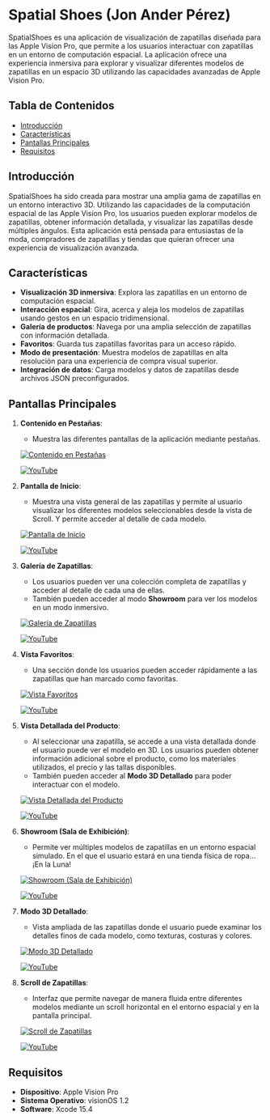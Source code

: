 # Spatial Shoes (Jon Ander Pérez)

SpatialShoes es una aplicación de visualización de zapatillas diseñada para las Apple Vision Pro, que permite a los usuarios interactuar con zapatillas en un entorno de computación espacial. La aplicación ofrece una experiencia inmersiva para explorar y visualizar diferentes modelos de zapatillas en un espacio 3D utilizando las capacidades avanzadas de Apple Vision Pro.

## Tabla de Contenidos

- [Introducción](#introducción)
- [Características](#características)
- [Pantallas Principales](#pantallas-principales)
- [Requisitos](#requisitos)

## Introducción

SpatialShoes ha sido creada para mostrar una amplia gama de zapatillas en un entorno interactivo 3D. Utilizando las capacidades de la computación espacial de las Apple Vision Pro, los usuarios pueden explorar modelos de zapatillas, obtener información detallada, y visualizar las zapatillas desde múltiples ángulos. Esta aplicación está pensada para entusiastas de la moda, compradores de zapatillas y tiendas que quieran ofrecer una experiencia de visualización avanzada.

## Características

- **Visualización 3D inmersiva**: Explora las zapatillas en un entorno de computación espacial.
- **Interacción espacial**: Gira, acerca y aleja los modelos de zapatillas usando gestos en un espacio tridimensional.
- **Galería de productos**: Navega por una amplia selección de zapatillas con información detallada.
- **Favoritos**: Guarda tus zapatillas favoritas para un acceso rápido.
- **Modo de presentación**: Muestra modelos de zapatillas en alta resolución para una experiencia de compra visual superior.
- **Integración de datos**: Carga modelos y datos de zapatillas desde archivos JSON preconfigurados.

## Pantallas Principales

1. **Contenido en Pestañas**:
   - Muestra las diferentes pantallas de la aplicación mediante pestañas.
   
   [![Contenido en Pestañas](https://img.youtube.com/vi/DtBmlBuIa5U/0.jpg)](https://www.youtube.com/watch?v=DtBmlBuIa5U)
   
   [![YouTube](https://img.shields.io/badge/YouTube-Ver_Video-FF0000?style=for-the-badge&logo=youtube&logoColor=white&labelColor=101010)](https://www.youtube.com/watch?v=DtBmlBuIa5U)
   
2. **Pantalla de Inicio**:
   - Muestra una vista general de las zapatillas y permite al usuario visualizar los diferentes modelos seleccionables desde la vista de Scroll. Y permite acceder al detalle de cada modelo.

   [![Pantalla de Inicio](https://img.youtube.com/vi/TkkQ7ZLSn28/0.jpg)](https://www.youtube.com/watch?v=TkkQ7ZLSn28)
   
   [![YouTube](https://img.shields.io/badge/YouTube-Ver_Video-FF0000?style=for-the-badge&logo=youtube&logoColor=white&labelColor=101010)](https://www.youtube.com/watch?v=TkkQ7ZLSn28)
   
3. **Galería de Zapatillas**:
   - Los usuarios pueden ver una colección completa de zapatillas y acceder al detalle de cada una de ellas.
   - También pueden acceder al modo **Showroom** para ver los modelos en un modo inmersivo.

   [![Galería de Zapatillas](https://img.youtube.com/vi/TkkQ7ZLSn28/0.jpg)](https://www.youtube.com/watch?v=TkkQ7ZLSn28)
   
   [![YouTube](https://img.shields.io/badge/YouTube-Ver_Video-FF0000?style=for-the-badge&logo=youtube&logoColor=white&labelColor=101010)](https://www.youtube.com/watch?v=TkkQ7ZLSn28)

4. **Vista Favoritos**:
   - Una sección donde los usuarios pueden acceder rápidamente a las zapatillas que han marcado como favoritas.

   [![Vista Favoritos](https://img.youtube.com/vi/X2Pi_HLtflw/0.jpg)](https://www.youtube.com/watch?v=X2Pi_HLtflw)
   
   [![YouTube](https://img.shields.io/badge/YouTube-Ver_Video-FF0000?style=for-the-badge&logo=youtube&logoColor=white&labelColor=101010)](https://www.youtube.com/watch?v=X2Pi_HLtflw)

5. **Vista Detallada del Producto**:
   - Al seleccionar una zapatilla, se accede a una vista detallada donde el usuario puede ver el modelo en 3D. Los usuarios pueden obtener información adicional sobre el producto, como los materiales utilizados, el precio y las tallas disponibles.
   - También pueden acceder al **Modo 3D Detallado** para poder interactuar con el modelo.

   [![Vista Detallada del Producto](https://img.youtube.com/vi/bMC31oGtlCc/0.jpg)](https://www.youtube.com/watch?v=bMC31oGtlCc)
   
   [![YouTube](https://img.shields.io/badge/YouTube-Ver_Video-FF0000?style=for-the-badge&logo=youtube&logoColor=white&labelColor=101010)](https://www.youtube.com/watch?v=bMC31oGtlCc)

6. **Showroom (Sala de Exhibición)**:
   - Permite ver múltiples modelos de zapatillas en un entorno espacial simulado. En el que el usuario estará en una tienda física de ropa... ¡En la Luna!

   [![Showroom (Sala de Exhibición)](https://img.youtube.com/vi/y5bi4Kqojw0/0.jpg)](https://www.youtube.com/watch?v=y5bi4Kqojw0)
   
   [![YouTube](https://img.shields.io/badge/YouTube-Ver_Video-FF0000?style=for-the-badge&logo=youtube&logoColor=white&labelColor=101010)](https://www.youtube.com/watch?v=y5bi4Kqojw0)

7. **Modo 3D Detallado**:
   - Vista ampliada de las zapatillas donde el usuario puede examinar los detalles finos de cada modelo, como texturas, costuras y colores.

   [![Modo 3D Detallado](https://img.youtube.com/vi/BQSGrHlEn7Y/0.jpg)](https://www.youtube.com/watch?v=BQSGrHlEn7Y)
   
   [![YouTube](https://img.shields.io/badge/YouTube-Ver_Video-FF0000?style=for-the-badge&logo=youtube&logoColor=white&labelColor=101010)](https://www.youtube.com/watch?v=BQSGrHlEn7Y)

8. **Scroll de Zapatillas**:
   - Interfaz que permite navegar de manera fluida entre diferentes modelos mediante un scroll horizontal en el entorno espacial y en la pantalla principal.

   [![Scroll de Zapatillas](https://img.youtube.com/vi/W9MLrHPEFnU/0.jpg)](https://www.youtube.com/watch?v=W9MLrHPEFnU)

   [![YouTube](https://img.shields.io/badge/YouTube-Ver_Video-FF0000?style=for-the-badge&logo=youtube&logoColor=white&labelColor=101010)](https://www.youtube.com/watch?v=W9MLrHPEFnU)

## Requisitos

- **Dispositivo**: Apple Vision Pro
- **Sistema Operativo**: visionOS 1.2
- **Software**: Xcode 15.4
